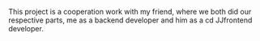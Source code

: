 This project is a cooperation work with my friend, where we both did our respective parts, 
me as a backend developer and him as a cd JJfrontend developer.